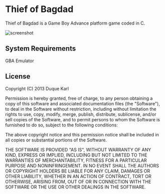 Thief of Bagdad
==========

Thief of Bagdad is a Game Boy Advance platform game coded in C.

![screenshot](https://i.ytimg.com/vi/C1hKJnxv9vE/hqdefault.jpg)

System Requirements
-------------------

GBA Emulator

License
-------

Copyright (C) 2013 Duque Karl

Permission is hereby granted, free of charge, to any person obtaining a copy of
this software and associated documentation files (the "Software"), to deal in
the Software without restriction, including without limitation the rights to
use, copy, modify, merge, publish, distribute, sublicense, and/or sell copies of
the Software, and to permit persons to whom the Software is furnished to do so,
subject to the following conditions:

The above copyright notice and this permission notice shall be included in all
copies or substantial portions of the Software.

THE SOFTWARE IS PROVIDED "AS IS", WITHOUT WARRANTY OF ANY KIND, EXPRESS OR
IMPLIED, INCLUDING BUT NOT LIMITED TO THE WARRANTIES OF MERCHANTABILITY, FITNESS
FOR A PARTICULAR PURPOSE AND NONINFRINGEMENT. IN NO EVENT SHALL THE AUTHORS OR
COPYRIGHT HOLDERS BE LIABLE FOR ANY CLAIM, DAMAGES OR OTHER LIABILITY, WHETHER
IN AN ACTION OF CONTRACT, TORT OR OTHERWISE, ARISING FROM, OUT OF OR IN
CONNECTION WITH THE SOFTWARE OR THE USE OR OTHER DEALINGS IN THE SOFTWARE.


